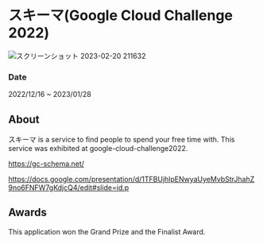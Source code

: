 # スキーマ(Google Cloud Challenge 2022)
![スクリーンショット 2023-02-20 211632](https://user-images.githubusercontent.com/88176012/220106408-019525ff-8408-4a2f-b257-3d50f6b77558.png)



### Date
2022/12/16 ~ 2023/01/28

## About
スキーマ is a service to find people to spend your free time with.
This service was exhibited at google-cloud-challenge2022.

https://gc-schema.net/

https://docs.google.com/presentation/d/1TFBUjhlpENwyaUyeMvbStrJhahZ9no6FNFW7gKdjcQ4/edit#slide=id.p

## Awards
This application won the Grand Prize and the Finalist Award.
